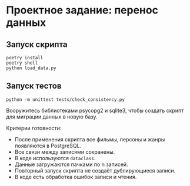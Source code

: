# Проектное задание: перенос данных

## Запуск скрипта

```
poetry install  
poetry shell  
python load_data.py 
```

## Запуск тестов

```
python -m unittest tests/check_consistency.py
```

Вооружитесь библиотеками psycopg2 и sqlite3, чтобы создать скрипт для миграции данных в новую базу.

Критерии готовности:

- После применения скрипта все фильмы, персоны и жанры появляются в PostgreSQL.  
- Все связи между записями сохранены. 
- В коде используются `dataclass`.
- Данные загружаются пачками по n записей.
- Повторный запуск скрипта не создаёт дублирующиеся записи.
- В коде есть обработка ошибок записи и чтения.
